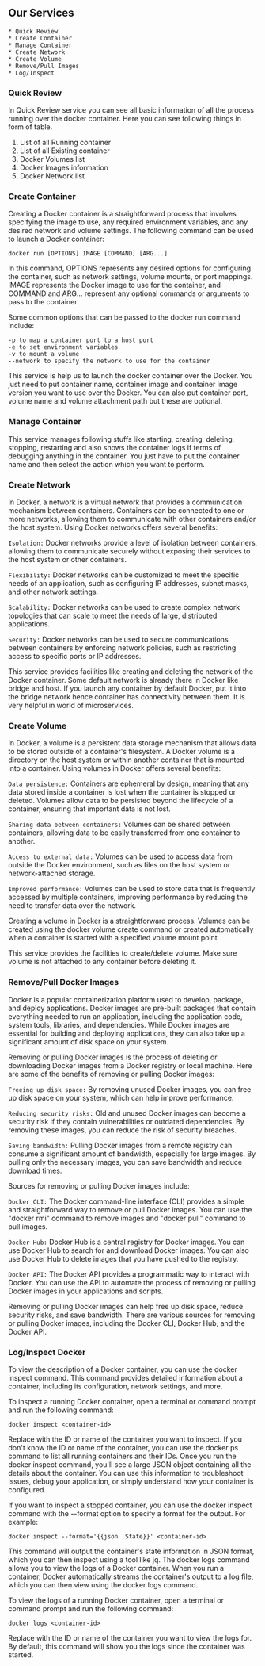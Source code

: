 ## Our Services

```
* Quick Review
* Create Container
* Manage Container
* Create Network
* Create Volume
* Remove/Pull Images
* Log/Inspect 
```

### Quick Review
In Quick Review service you can see all basic information of all the process running over the docker container. Here you can see following things in form of table. 

1.	List of all Running container
2.	List of all Existing container
3.	Docker Volumes list
4.	Docker Images information
5.	Docker Network list

### Create Container
Creating a Docker container is a straightforward process that involves specifying the image to use, any required environment variables, and any desired network and volume settings. The following command can be used to launch a Docker container:
```
docker run [OPTIONS] IMAGE [COMMAND] [ARG...]
```
In this command, OPTIONS represents any desired options for configuring the container, such as network settings, volume mounts, or port mappings. IMAGE represents the Docker image to use for the container, and COMMAND and ARG... represent any optional commands or arguments to pass to the container.

Some common options that can be passed to the docker run command include:

```
-p to map a container port to a host port
-e to set environment variables
-v to mount a volume
--network to specify the network to use for the container
```
This service is help us to launch the docker container over the Docker. You just need to put container name, container image and container image version you want to use over the Docker. You can also put container port, volume name and volume attachment path but these are optional. 

### Manage Container
This service manages following stuffs like starting, creating, deleting, stopping, restarting and also shows the container logs if terms of debugging anything in the container. You just have to put the container name and then select the action which you want to perform.

### Create Network
In Docker, a network is a virtual network that provides a communication mechanism between containers. Containers can be connected to one or more networks, allowing them to communicate with other containers and/or the host system.
Using Docker networks offers several benefits:

`Isolation:` Docker networks provide a level of isolation between containers, allowing them to communicate securely without exposing their services to the host system or other containers.

`Flexibility:` Docker networks can be customized to meet the specific needs of an application, such as configuring IP addresses, subnet masks, and other network settings.

`Scalability:` Docker networks can be used to create complex network topologies that can scale to meet the needs of large, distributed applications.

`Security:` Docker networks can be used to secure communications between containers by enforcing network policies, such as restricting access to specific ports or IP addresses.

This service provides facilities like creating and deleting the network of the Docker container. Some default network is already there in Docker like bridge and host. If you launch any container by default Docker, put it into the bridge network hence container has connectivity between them. It is very helpful in world of microservices. 

### Create Volume
In Docker, a volume is a persistent data storage mechanism that allows data to be stored outside of a container's filesystem. A Docker volume is a directory on the host system or within another container that is mounted into a container.
Using volumes in Docker offers several benefits:

`Data persistence:` Containers are ephemeral by design, meaning that any data stored inside a container is lost when the container is stopped or deleted. Volumes allow data to be persisted beyond the lifecycle of a container, ensuring that important data is not lost.

`Sharing data between containers:` Volumes can be shared between containers, allowing data to be easily transferred from one container to another.

`Access to external data:` Volumes can be used to access data from outside the Docker environment, such as files on the host system or network-attached storage.

`Improved performance:` Volumes can be used to store data that is frequently accessed by multiple containers, improving performance by reducing the need to transfer data over the network.

Creating a volume in Docker is a straightforward process. Volumes can be created using the docker volume create command or created automatically when a container is started with a specified volume mount point.

This service provides the facilities to create/delete volume. Make sure volume is not attached to any container before deleting it. 

### Remove/Pull Docker Images
Docker is a popular containerization platform used to develop, package, and deploy applications. Docker images are pre-built packages that contain everything needed to run an application, including the application code, system tools, libraries, and dependencies. While Docker images are essential for building and deploying applications, they can also take up a significant amount of disk space on your system.

Removing or pulling Docker images is the process of deleting or downloading Docker images from a Docker registry or local machine. Here are some of the benefits of removing or pulling Docker images:

`Freeing up disk space:` By removing unused Docker images, you can free up disk space on your system, which can help improve performance.

`Reducing security risks:` Old and unused Docker images can become a security risk if they contain vulnerabilities or outdated dependencies. By removing these images, you can reduce the risk of security breaches.

`Saving bandwidth:` Pulling Docker images from a remote registry can consume a significant amount of bandwidth, especially for large images. By pulling only the necessary images, you can save bandwidth and reduce download times.

Sources for removing or pulling Docker images include:

`Docker CLI:` The Docker command-line interface (CLI) provides a simple and straightforward way to remove or pull Docker images. You can use the "docker rmi" command to remove images and "docker pull" command to pull images.

`Docker Hub:` Docker Hub is a central registry for Docker images. You can use Docker Hub to search for and download Docker images. You can also use Docker Hub to delete images that you have pushed to the registry.

`Docker API:` The Docker API provides a programmatic way to interact with Docker. You can use the API to automate the process of removing or pulling Docker images in your applications and scripts.

Removing or pulling Docker images can help free up disk space, reduce security risks, and save bandwidth. There are various sources for removing or pulling Docker images, including the Docker CLI, Docker Hub, and the Docker API.

### Log/Inspect Docker 

To view the description of a Docker container, you can use the docker inspect command. This command provides detailed information about a container, including its configuration, network settings, and more.

To inspect a running Docker container, open a terminal or command prompt and run the following command:
```
docker inspect <container-id>
```
Replace <container-id> with the ID or name of the container you want to inspect. If you don't know the ID or name of the container, you can use the docker ps command to list all running containers and their IDs.
Once you run the docker inspect command, you'll see a large JSON object containing all the details about the container. You can use this information to troubleshoot issues, debug your application, or simply understand how your container is configured.

If you want to inspect a stopped container, you can use the docker inspect command with the --format option to specify a format for the output. For example:
```
docker inspect --format='{{json .State}}' <container-id>
```  
This command will output the container's state information in JSON format, which you can then inspect using a tool like jq.
The docker logs command allows you to view the logs of a Docker container. When you run a container, Docker automatically streams the container's output to a log file, which you can then view using the docker logs command.

To view the logs of a running Docker container, open a terminal or command prompt and run the following command:
```
docker logs <container-id>
```
Replace <container-id> with the ID or name of the container you want to view the logs for. By default, this command will show you the logs since the container was started.
